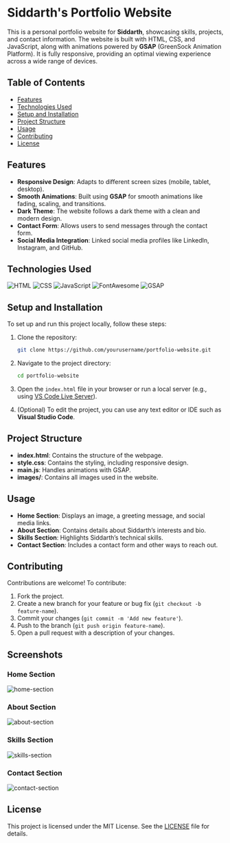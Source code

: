 # Siddarth's Portfolio Website

This is a personal portfolio website for **Siddarth**, showcasing skills, projects, and contact information. The website is built with HTML, CSS, and JavaScript, along with animations powered by **GSAP** (GreenSock Animation Platform). It is fully responsive, providing an optimal viewing experience across a wide range of devices.

## Table of Contents

- [Features](#features)
- [Technologies Used](#technologies-used)
- [Setup and Installation](#setup-and-installation)
- [Project Structure](#project-structure)
- [Usage](#usage)
- [Contributing](#contributing)
- [License](#license)

## Features

- **Responsive Design**: Adapts to different screen sizes (mobile, tablet, desktop).
- **Smooth Animations**: Built using **GSAP** for smooth animations like fading, scaling, and transitions.
- **Dark Theme**: The website follows a dark theme with a clean and modern design.
- **Contact Form**: Allows users to send messages through the contact form.
- **Social Media Integration**: Linked social media profiles like LinkedIn, Instagram, and GitHub.
  
## Technologies Used

![HTML](https://img.shields.io/badge/HTML5-E34F26?style=for-the-badge&logo=html5&logoColor=white)
![CSS](https://img.shields.io/badge/CSS3-1572B6?style=for-the-badge&logo=css3&logoColor=white)
![JavaScript](https://img.shields.io/badge/JavaScript-F7DF1E?style=for-the-badge&logo=javascript&logoColor=black)
![FontAwesome](https://img.shields.io/badge/Font_Awesome-339AF0?style=for-the-badge&logo=fontawesome&logoColor=white)
![GSAP](https://img.shields.io/badge/GSAP-88CE02?style=for-the-badge&logo=greensock&logoColor=white)


## Setup and Installation

To set up and run this project locally, follow these steps:

1. Clone the repository:

    ```bash
    git clone https://github.com/yourusername/portfolio-website.git
    ```

2. Navigate to the project directory:

    ```bash
    cd portfolio-website
    ```

3. Open the `index.html` file in your browser or run a local server (e.g., using [VS Code Live Server](https://marketplace.visualstudio.com/items?itemName=ritwickdey.LiveServer)).

4. (Optional) To edit the project, you can use any text editor or IDE such as **Visual Studio Code**.

## Project Structure


- **index.html**: Contains the structure of the webpage.
- **style.css**: Contains the styling, including responsive design.
- **main.js**: Handles animations with GSAP.
- **images/**: Contains all images used in the website.

## Usage

- **Home Section**: Displays an image, a greeting message, and social media links.
- **About Section**: Contains details about Siddarth’s interests and bio.
- **Skills Section**: Highlights Siddarth’s technical skills.
- **Contact Section**: Includes a contact form and other ways to reach out.

## Contributing

Contributions are welcome! To contribute:

1. Fork the project.
2. Create a new branch for your feature or bug fix (`git checkout -b feature-name`).
3. Commit your changes (`git commit -m 'Add new feature'`).
4. Push to the branch (`git push origin feature-name`).
5. Open a pull request with a description of your changes.

## Screenshots

### Home Section
![home-section](https://github.com/user-attachments/assets/3efbfe57-f1d3-4aab-a4ae-8954673abbb4)

### About Section
![about-section](https://github.com/user-attachments/assets/93a3592c-270d-4d2d-a0b7-ada4d4851e79)

### Skills Section
![skills-section](https://github.com/user-attachments/assets/5a39bdb6-fe5b-4501-a881-4d700dc63526)

### Contact Section
![contact-section](https://github.com/user-attachments/assets/736b709c-0bf7-420c-878a-49175b354d9e)

## License

This project is licensed under the MIT License. See the [LICENSE](LICENSE) file for details.

